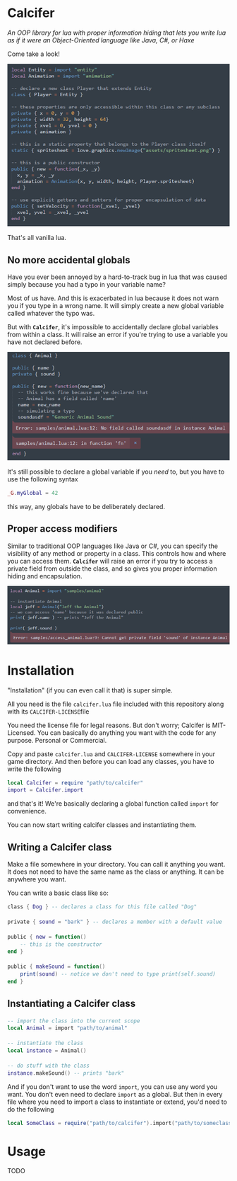 # Calcifer

*An OOP library for lua with proper information hiding that lets you write lua as if it were an Object-Oriented language like Java, C#, or Haxe*

Come take a look!

![](assets/playersample.png)

That's all vanilla lua.

## No more accidental globals

Have you ever been annoyed by a hard-to-track bug in lua that was caused simply because you had a typo in your variable name?

Most of us have. And this is exacerbated in lua because it does not warn you if you type in a wrong name. It will simply create a new global variable called whatever the typo was.

But with **`Calcifer`**, it's impossible to accidentally declare global variables from within a class. It will raise an error if you're trying to use a variable you have not declared before.

![](assets/sample_animal_error.png)

It's still possible to declare a global variable if you *need* to, but you have to use the following syntax

```lua
_G.myGlobal = 42
```

this way, any globals have to be deliberately declared.

## Proper access modifiers

Similar to traditional OOP languages like Java or C#, you can specify the visibility of any method or property in a class. This controls how and where you can access them. **`Calcifer`** will raise an error if you try to access a private field from outside the class, and so gives you proper information hiding and encapsulation.

![](assets/animal_access_private.png)

# Installation

"Installation" (if you can even call it that) is super simple.

All you need is the file `calcifer.lua` file included with this repository along with its `CALCIFER-LICENSE`file 

You need the license file for legal reasons. But don't worry; Calcifer is MIT-Licensed. You can basically do anything you want with the code for any purpose. Personal or Commercial.

Copy and paste `calcifer.lua` and `CALCIFER-LICENSE` somewhere in your game directory. And then before you can load any classes, you have to write the following

```lua
local Calcifer = require "path/to/calcifer"
import = Calcifer.import
```

and that's it! We're basically declaring a global function called `import` for convenience. 

You can now start writing calcifer classes and instantiating them.

## Writing a Calcifer class

Make a file somewhere in your directory. You can call it anything you want. It does not need to have the same name as the class or anything. It can be anywhere you want.

You can write a basic class like so:

```lua
class { Dog } -- declares a class for this file called "Dog"

private { sound = "bark" } -- declares a member with a default value

public { new = function()
	-- this is the constructor
end }

public { makeSound = function() 
	print(sound) -- notice we don't need to type print(self.sound)
end }
```

## Instantiating a Calcifer class

```lua
-- import the class into the current scope
local Animal = import "path/to/animal"

-- instantiate the class
local instance = Animal()

-- do stuff with the class
instance.makeSound() -- prints "bark"
```

And if you don't want to use the word `import`, you can use any word you want. You don't even need to declare `import` as a global. But then in every file where you need to import a class to instantiate or extend, you'd need to do the following

```lua
local SomeClass = require("path/to/calcifer").import("path/to/someclass")
```

# Usage

TODO